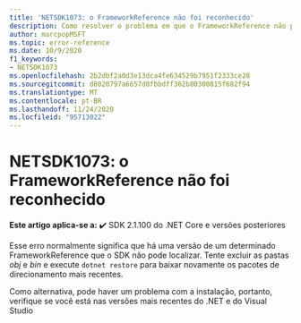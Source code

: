 ```yaml
---
title: 'NETSDK1073: o FrameworkReference não foi reconhecido'
description: Como resolver o problema em que o FrameworkReference não pode ser encontrado.
author: marcpopMSFT
ms.topic: error-reference
ms.date: 10/9/2020
f1_keywords:
- NETSDK1073
ms.openlocfilehash: 2b2dbf2a0d3e13dca4fe634529b7951f2333ce28
ms.sourcegitcommit: d8020797a6657d0fbbdff362b80300815f682f94
ms.translationtype: MT
ms.contentlocale: pt-BR
ms.lasthandoff: 11/24/2020
ms.locfileid: "95713022"
---
```

# <a name="netsdk1073-the-frameworkreference-was-not-recognized"></a>NETSDK1073: o FrameworkReference não foi reconhecido

**Este artigo aplica-se a:** ✔️ SDK 2.1.100 do .NET Core e versões posteriores

Esse erro normalmente significa que há uma versão de um determinado FrameworkReference que o SDK não pode localizar. Tente excluir as pastas *obj* e *bin* e execute `dotnet restore` para baixar novamente os pacotes de direcionamento mais recentes.

Como alternativa, pode haver um problema com a instalação, portanto, verifique se você está nas versões mais recentes do .NET e do Visual Studio
